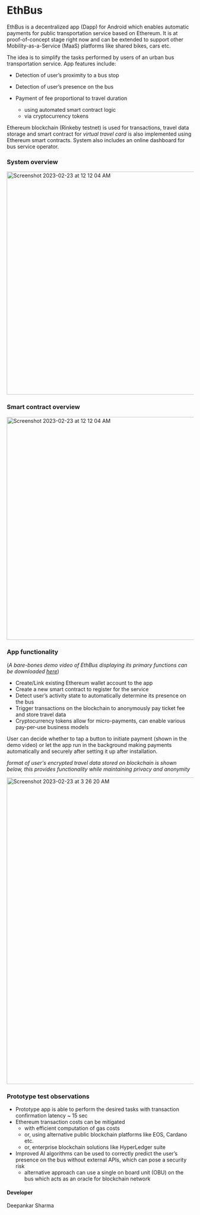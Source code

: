 # EthBus

EthBus is a decentralized app (Dapp) for Android which enables automatic payments for public transportation service based on Ethereum. It is at proof-of-concept stage right now and can be extended to support other Mobility-as-a-Service (MaaS) platforms like shared bikes, cars etc.

The idea is to simplify the tasks performed by users of an urban bus transportation service. App features include: 

- Detection of user’s proximity to a bus stop
- Detection of user’s presence on the bus
- Payment of fee proportional to travel duration

  + using automated smart contract logic
  + via cryptocurrency tokens
  
Ethereum blockchain (Rinkeby testnet) is used for transactions, travel data storage and smart contract for *virtual travel card* is also implemented using Ethereum smart contracts. System also includes an online dashboard for bus service operator.

### System overview

<img width="600" alt="Screenshot 2023-02-23 at 12 12 04 AM" src="https://user-images.githubusercontent.com/25234772/220766257-d760d366-bf8d-4ca0-8149-f9d055bdfabf.png">

### Smart contract overview

<img width="600" alt="Screenshot 2023-02-23 at 12 12 04 AM" src="https://user-images.githubusercontent.com/25234772/220771547-dd0b333f-ad9b-4f3c-b44f-345e91f8f97a.jpg">

### App functionality

(*A bare-bones demo video of EthBus displaying its primary functions can be downloaded [here](/app-basic-demo.mp4)*)

- Create/Link existing Ethereum wallet account to the app
- Create a new smart contract to register for the service
- Detect user’s activity state to automatically determine its presence on the bus
- Trigger transactions on the blockchain to anonymously pay ticket fee and store travel data
- Cryptocurrency tokens allow for micro-payments, can enable various pay-per-use business models

User can decide whether to tap a button to initiate payment (shown in the demo video) or let the app run in the background making payments automatically and securely after setting it up after installation.


*format of user's encrypted travel data stored on blockchain is shown below, this provides functionality while maintaining privacy and anonymity*

<img width="825" alt="Screenshot 2023-02-23 at 3 26 20 AM" src="https://user-images.githubusercontent.com/25234772/220768975-21423a47-617f-4e55-a5c2-e7511c28c030.png">

### Prototype test observations

- Prototype app is able to perform the desired tasks with transaction confirmation latency ~ 15 sec
- Ethereum transaction costs can be mitigated
  + with efficient computation of gas costs 
  + or, using alternative public blockchain platforms like EOS, Cardano etc. 
  + or, enterprise blockchain solutions like HyperLedger suite
- Improved AI algorithms can be used to correctly predict the user’s presence on the bus without external APIs, which can pose a security risk
  + alternative approach can use a single on board unit (OBU) on the bus which acts as an oracle for blockchain network
  
#### Developer

Deepankar Sharma

